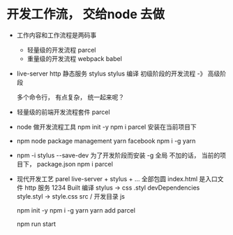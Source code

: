 # 开发工作流， 交给node 去做

- 工作内容和工作流程是两码事 
  - 轻量级的开发流程 
  parcel
  - 重量级的开发流程 
  webpack  babel 

- live-server  http 静态服务 
  stylus stylus 编译 
  初级阶段的开发流程  -》 高级阶段

  多个命令行， 有点复杂， 统一起来呢？ 

- 轻量级的前端开发流程套件 parcel
 - node  做开发流程工具  npm init -y
  npm i parcel  安装在当前项目下
 - npm node package management 
  yarn  facebook   npm i -g yarn
- npm -i stylus --save-dev  为了开发阶段而安装 
  -g  全局  不加的话， 当前的项目下， package.json 
  npm i parcel  

- 现代开发工艺
  parel  live-server + stylus + ... 全部包圆 
  index.html 是入口文件  http 服务 1234
  Built 编译  stylus  -> css 
  .styl   devDependencies style.styl -> style.css
  src / 开发目录 js




    npm init -y
    npm i -g yarn
    yarn add parcel

    npm run start




